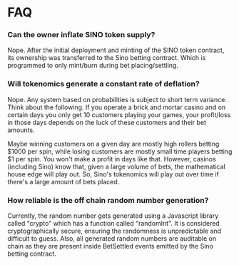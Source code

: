 # FAQ

### Can the owner inflate SINO token supply?

Nope. After the initial deployment and minting of the SINO token contract, its ownership was transferred to the Sino betting contract. Which is programmed to only mint/burn during bet placing/settling.

### Will tokenomics generate a constant rate of deflation?

Nope. Any system based on probabilities is subject to short term variance. Think about the following. If you operate a brick and mortar casino and on certain days you only get 10 customers playing your games, your profit/loss in those days depends on the luck of these customers and their bet amounts.&#x20;

Maybe winning customers on a given day are mostly high rollers betting $1000 per spin, while losing customers are mostly small time players betting $1 per spin. You won't make a profit in days like that. However, casinos (including Sino) know that, given a large volume of bets, the mathematical house edge will play out. So, Sino's tokenomics will play out over time if there's a large amount of bets placed.

### How reliable is the off chain random number generation?

Currently, the random number gets generated using a Javascript library called "crypto" which has a function called "randomInt". It is considered cryptographically secure, ensuring the randomness is unpredictable and difficult to guess. Also, all generated random numbers are auditable on chain as they are present inside BetSettled events emitted by the Sino betting contract.
